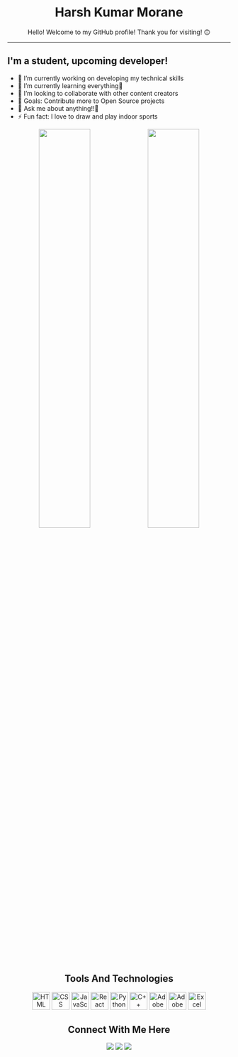 <h1 align="center">Harsh Kumar Morane</h1>

<p align="center">
Hello! Welcome to my GitHub profile! Thank you for visiting! 🙃
</p>

<hr />

<h2> I'm a student, upcoming developer! </h2>
<ul>
   <li> 🔭 I’m currently working on developing my technical skills </li>
   <li> 🌱 I’m currently learning everything🤣 </li>
   <li> 👯 I’m looking to collaborate with other content creators </li>
   <li> 🥅 Goals: Contribute more to Open Source projects </li>
   <li> 💬 Ask me about anything!!🤖 </li>
   <li> ⚡ Fun fact: I love to draw and play indoor sports </li>
</ul>

<p align="center">
<img width="48%"
   src="https://github-readme-stats.vercel.app/api?username=moraneharsh&show_icons=true&theme=tokyonight&hide_border=true" 
/>
<img width="48%" 
   src="https://github-readme-streak-stats.herokuapp.com/?user=moraneharsh&show_icons=true&theme=tokyonight&hide_border=true" 
/>
</p>

<h2 align="center">Tools And Technologies</h2>
<p align="center"> 
   <img src="https://img.icons8.com/color/2x/html-5.png" alt="HTML" width="40" height="40">
   <img src="https://img.icons8.com/color/2x/css3.png" alt="CSS" width="40" height="40">
   <img src="https://img.icons8.com/color/2x/javascript.png" alt="JavaScript" width="40" height="40">
   <img src="https://img.icons8.com/plasticine/2x/react.png" alt="React" width="40" height="40">
   <img src="https://img.icons8.com/color/2x/python.png" alt="Python" width="40" height="40">
   <img src="https://img.icons8.com/color/2x/c-plus-plus-logo.png" alt="C++" width="40" height="40">
   <img src="https://img.icons8.com/color/2x/adobe-xd.png" alt="Adobe Xd" width="40" height="40">
   <img src="https://img.icons8.com/color/2x/figma.png" alt="Adobe Xd" width="40" height="40">
   <img src="https://img.icons8.com/color/2x/ms-excel.png" alt="Excel" width="40" height="40">
<!--    <a href="https://angular.io" target="_blank"> <img src="https://angular.io/assets/images/logos/angular/angular.svg" alt="angular" width="40" height="40"/> </a>  -->
</p>

<h2 align="center">Connect With Me Here</h2>
<p align="center">
<a href="https://linkedin.com/in/harshmorane" target="_blank" rel="noopener noreferrer"><img src="https://img.shields.io/badge/LinkedIn-Harsh%20Kumar%20Morane-purple?logo=linkedin&logoColor=blue&color=blue" /></a>
<a href="https://twitter.com/MoraneHarsh" target="_blank" rel="noopener noreferrer"><img src="https://img.shields.io/badge/Twitter-HarshMorane-purple?logo=Twitter&logoColor=blue&color=blue" /></a>
<a href=" https://www.instagram.com/harshmorane/?hl=en" target="_blank" rel="noopener noreferrer"><img src="https://img.shields.io/badge/Instagram-harshmorane-purple?logo=Instagram&logoColor=purple&color=purple" /></a>
</p>

